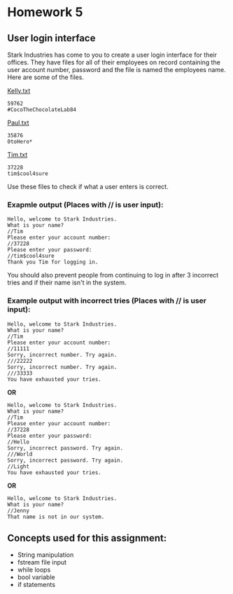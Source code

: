 # Homework 5
## User login interface
Stark Industries has come to you to create a user login interface for their offices. They have files for all of their employees on record containing the user account number, password and the file is named the employees name. Here are some of the files.

[Kelly.txt](https://github.com/TomRob08/C-Coding-Minds/files/10203706/Kelly.txt)
```
59762
#CocoTheChocolateLab84
```

[Paul.txt](https://github.com/TomRob08/C-Coding-Minds/files/10203707/Paul.txt)
```
35876
0toHero*
```

[Tim.txt](https://github.com/TomRob08/C-Coding-Minds/files/10203708/Tim.txt)
```
37228
tim$cool4sure
```

Use these files to check if what a user enters is correct.

### Exapmle output (Places with // is user input):
```
Hello, welcome to Stark Industries.
What is your name?
//Tim
Please enter your account number:
//37228
Please enter your password:
//tim$cool4sure
Thank you Tim for logging in.
```

You should also prevent people from continuing to log in after 3 incorrect tries and if their name isn't in the system.

### Example output with incorrect tries (Places with // is user input):
```
Hello, welcome to Stark Industries.
What is your name?
//Tim
Please enter your account number:
//11111
Sorry, incorrect number. Try again.
///22222
Sorry, incorrect number. Try again.
///33333
You have exhausted your tries.
```

__OR__
```
Hello, welcome to Stark Industries.
What is your name?
//Tim
Please enter your account number:
//37228
Please enter your password:
//Hello
Sorry, incorrect password. Try again.
///World
Sorry, incorrect password. Try again.
//Light
You have exhausted your tries.
```

__OR__
```
Hello, welcome to Stark Industries.
What is your name?
//Jenny
That name is not in our system.
```

## Concepts used for this assignment:
- String manipulation
- fstream file input
- while loops
- bool variable
- if statements
